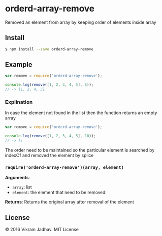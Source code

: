 # orderd-array-remove
Removed an element from array by keeping order of elements inside array

## Install

```sh
$ npm install --save orderd-array-remove
```

## Example

```js
var remove = require('orderd-array-remove');

console.log(remove([1, 2, 3, 4, 5], 5));
// -> [1, 2, 4, 5]
```

### Explination

In case the element not found in the list then the function returns an empty array

```js
var remove = require('orderd-array-remove');

console.log(remove([1, 2, 3, 4, 5], 10));
// -> []
```

The order need to be maintained so the particular element is searched by indexOf and removed the element by splice


### `require('orderd-array-remove')(array, element)`

**Arguments**:
- `array`: list
- `element`: the element that need to be removed

**Returns**: Returns the original array after removal of the element

## License

&copy; 2016 Vikram Jadhav. MIT License
